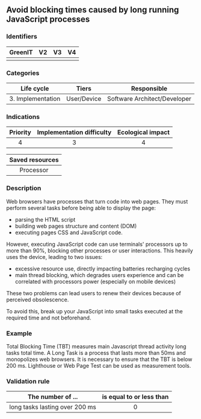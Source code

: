 ## Avoid blocking times caused by long running JavaScript processes

### Identifiers

| GreenIT | V2  | V3  | V4  |
| :-----: | :-: | :-: | :-: |
|         |     |     |     |

### Categories

|    Life cycle     |    Tiers    |         Responsible          |
| :---------------: | :---------: | :--------------------------: |
| 3. Implementation | User/Device | Software Architect/Developer |

### Indications

| Priority | Implementation difficulty | Ecological impact |
| :------: | :-----------------------: | :---------------: |
|    4     |             3             |         4         |

| Saved resources |
| :-------------: |
|    Processor    |

### Description

Web browsers have processes that turn code into web pages. They must perform several tasks before being able to display the page:

- parsing the HTML script
- building web pages structure and content (DOM)
- executing pages CSS and JavaScript code.

However, executing JavaScript code can use terminals' processors up to more than 90%, blocking other processes or user interactions. This heavily uses the device, leading to two issues:

- excessive resource use, directly impacting batteries recharging cycles
- main thread blocking, which degrades users experience and can be correlated with processors power (especially on mobile devices)

These two problems can lead users to renew their devices because of perceived obsolescence.

To avoid this, break up your JavaScript into small tasks executed at the required time and not beforehand.

### Example

Total Blocking Time (TBT) measures main Javascript thread activity long tasks total time. A Long Task is a process that lasts more than 50ms and monopolizes web browsers. It is necessary to ensure that the TBT is below 200 ms. Lighthouse or Web Page Test can be used as measurement tools.

### Validation rule

| The number of ...              | is equal to or less than |
| ------------------------------ | :----------------------: |
| long tasks lasting over 200 ms |            0             |
